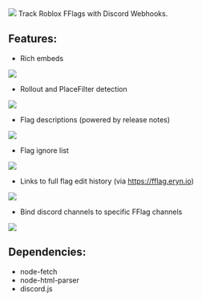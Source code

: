 <img src="https://cdn.discordapp.com/attachments/782720351883886624/783901873202921502/RobloxFFlagTrackerBanner.png">
Track Roblox FFlags with Discord Webhooks.

## Features:
- Rich embeds
<img src="https://cdn.discordapp.com/attachments/782720351883886624/783902924064817152/unknown.png">

- Rollout and PlaceFilter detection
<img src="https://cdn.discordapp.com/attachments/782720351883886624/783906196490551336/unknown.png">

- Flag descriptions (powered by release notes)
<img src="https://cdn.discordapp.com/attachments/782720351883886624/783904084444577842/unknown.png">

- Flag ignore list
<img src="https://cdn.discordapp.com/attachments/782720351883886624/783904619759796254/unknown.png">

- Links to full flag edit history (via https://fflag.eryn.io)
<img src="https://cdn.discordapp.com/attachments/782720351883886624/783904962001633280/unknown.png">

- Bind discord channels to specific FFlag channels
<img src="https://cdn.discordapp.com/attachments/782720351883886624/783900392215805962/unknown.png">

## Dependencies:
- node-fetch
- node-html-parser
- discord.js
